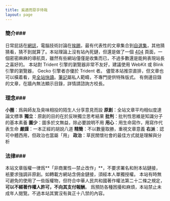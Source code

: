 ```yaml
---
title: 奚適而惡乎待哉
layout: page
---
```

### 簡介###
日常屁話在[網誌](/categories#網誌)，電腦技術討論在[挨踢](/categories#挨踢)，最有代表性的文章集合到[自選集](/categories#自選集)，其他猜猜看，猜不到就算了。本站理論上沒有站內死鏈，但還是做了一個 [404](/404) 頁面，一個密密麻麻的導航頁，雖然有些網站僅僅是收集而已，不過多數還是能夠表現站長之喜好的。
本站對 Trident 引擎的瀏覽器非常不友好，建議使用 WebKit 或 Blink 引擎的瀏覽器， Gecko 引擎者亦優於 Trident 者。
儘管本站推崇直排，但文章也可以橫着看，見[全站快讀](/archive)。[筆記](/AllNotes)屬私人範疇，不專門提供特殊版式。
有側邊目錄的文章，在牆內無法顯示目錄，詳情請諮詢方校長。

### 理念###
**小圈**：爲與師友及臭味相投的陌生人分享意見而設
**原創**：全站文章平均相似度達論文標準
**獨立**：原創的目的在於反映獨立思考結果
**批判**：批判性思維是知識分子的基本素養
**圖少**：圖多於文無益，除必要說明不用
**用心**：用生命寫作，用寫作代表生命
**嚴謹**：一本正經的胡說八道
**精簡**：不以數量取勝，重視文章意義
**右派**：認可中體西用，但政治也當屬「用」
**政治**：草民關懷社會的最佳方式就是理解與分析

### 法律###
本站文章版權一律爲**「非商業性—禁止改作」**，不要求署名和附本站鏈接，衹要求強調非原創。如轉載方網站含佣金鏈接，須經本人單獨授權。
本站有時無可避免的使用了一些版權物，但符合中華人民共和國著作權法第二十二條之規定，**可以不經著作權人許可，不向其支付報酬**。
爲預防各種困擾和麻煩，本站禁止未成年人閱覽。不過本站其實沒有眞正十八禁的內容。